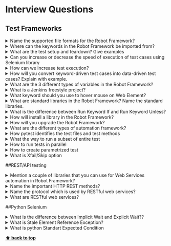 # Interview Questions

## Test Frameworks

<details>
<summary>Name the supported file formats for the Robot Framework?</summary>
 
>**Answer:**
> The Robot Framework files can be plain text format (most commonly .robot format, or .txt format) or in tab-separated
> format (TSV format). Plain text test data can be embedded in reStructured Text Files.
</details>

<details>
<summary>Where can the keywords in the Robot Framework be imported from?</summary>
 
>**Answer:**
> Keywords can be imported from test libraries or resource files. Keywords can also be created in the keyword table of
> the test case file itself.
</details>

<details>
<summary>What are the test setup and teardown? Give examples</summary>
 
>**Answer:**
> A test setup is something that is executed before a test case, and a test teardown is executed after a test case.In 
> Robot Framework setups and teardowns are just normal keywords with possible arguments. For example, opening a browser 
> before the start of a test case and closing the browser post-execution can be examples of test setup and teardown
</details>

<details>
<summary>Can you increase or decrease the speed of execution of test cases using Selenium library</summary>
 
>**Answer:**
> Yes, we can control the speed of execution using Set Selenium Speed keyword
</details>

<details>
<summary>How can we increase test execution? </summary>

>**Answer:**
> Run tests in parallel using pabot
</details>

<details>
<summary>How will you convert keyword-driven test cases into data-driven test cases? Explain with example.</summary>
 
>**Answer:**
> Data driven test, performing the same functionality with multiple input values by using parametarization with the help
> of data table or data source is called Data Driven Test. Robot has `Template` and `datadriver lib` to work with DDT.  
</details>

<details>
<summary>What are the 3 different types of variables in the Robot Framework?</summary>
 
>**Answer:**
> Scalar variable, List variable, and Dictionary variable
</details>

<details>
<summary>What is a Jenkins freestyle project?</summary>
 
>**Answer:**
> A Jenkins project is simply a repeatable build job that can contain steps and post-build actions.
> Standard options are available within a Jenkins freestyle project and include the ability to configure build triggers,
> enable project-based security and parameterize the Jenkins project.
</details>

<details>
<summary>What keyword should you use to hover mouse on Web Element?</summary>
 
>**Answer:**
> The keyword is Mouse Over in the Selenium2Library
</details>

<details>
<summary>What are standard libraries in the Robot Framework? Name the standard libraries.</summary>
 
>**Answer:**
> Some test libraries are distributed with Robot Framework and these libraries are called standard libraries.
> The BuiltIn library is special because it is taken into use automatically and thus its keywords are always available.
> Other standard libraries need to be imported in the same way as any other libraries,
> but there is no need to install them. The available normal standard libraries are
> BuiltIn, Collections, DateTime, Dialogs, OperatingSystem, Process, Screenshot, String, Telnet, XML.
</details>

<details>
<summary>What is the difference between Run Keyword If and Run Keyword Unless?</summary>
 
>**Answer:**
> Run Keyword If will run the keyword with the given arguments if the condition is true, whereas Run Keyword Unless will
> run the keyword with the given keywords if the condition is false. Additionally,
> Run Keyword If support ELSE and ELSE IF branches, but Run Keyword Unless doesn’t support
</details>

<details>
<summary>How will install a library in the Robot Framework?</summary>
 
>**Answer:**
> We can install by running the command – pip install from Command prompt. Alternatively, you can download the zip
> package, extract it and install it by running setup.py install on the command prompt in the created directory.
</details>

<details>
<summary>How will you upgrade the Robot Framework?</summary>
 
>**Answer:**
>pip install --upgrade robot framework
</details>

<details>
<summary>What are the different types of automation framework?</summary>
 
>**Answer:**
> Different types of the framework include:
> * Keyword-driven framework
> * Data-Driven framework
> * Hybrid Framework (Combination of the above two)
</details>

<details>
<summary>How pytest identifies the test files and test methods</summary>
 
>**Answer:**
> By default pytest only identifies the file names starting with test_ or ending with _test as the test files.
> We can explicitly mention other filenames though (explained later). 
> Pytest requires the test method names to start with "test." All other method names will be ignored even if we
> explicitly ask to run those methods.
> Examples of valid and invalid pytest file names:
> ``` 
> test_login.py - valid
> login_test.py - valid
> testlogin.py -invalid
> logintest.py -invalid
</details>

<details>
<summary> What the way to run a subset of entire test</summary>
 
>**Answer:**
> Sometimes we don't want to run the entire test suite. Pytest allows us to run specific tests. We can do it in 2 ways
> * Grouping of test names by substring matching
> * Grouping of tests by markers
</details>

<details>
<summary>How to run tests in parallel</summary>
 
>**Answer:**
> Pytest allows us to run tests in parallel. For that we need to install pytest-xdist by running:
> `pip install pytest-xdist` and run `py.test -n 4`, where `-n <num>` runs the tests by using multiple workers.
> In the above command, there will be 4 workers to run the test.
</details>

<details>
<summary>How to create parametrized test</summary>
 
>**Answer:**
> The purpose of parameterizing a test is to run a test against multiple sets of arguments.
> We can do this by `@pytest.mark.parametrize`
</details>

<details>
<summary>What is Xfail/Skip option</summary>
 
>**Answer:**
> There will be some situations where we don't want to execute a test,
> or a test case is not relevant for a particular time.
> In those situations, we have the option to xfail the test or skip the tests
> The xfailed test will be executed, but it will not be counted as part failed or passed tests. 
> ```
> @pytest.mark.xfail
> ```
> Skipping a test means that the test will not be executed. We can skip tests using
> ```
> @pytest.mark.skip
> ```
</details>

##REST/API testing

<details>
<summary>Mention a couple of libraries that you can use for Web Services automation in Robot Framework?</summary>
 
>**Answer:**
> HTTP library.HTTP and Requests
</details>

<details>
<summary>Name the important HTTP REST methods?</summary>
 
>**Answer:**
>HTTP methods supported by REST are:
> ```
> GET: It requests a resource at the request URL. It should not contain a request body as it will be discarded
> POST: It submits information to the service for processing; it should typically return the modified or new resource
> PUT: At the request URL it updates the resource
> DELETE: At the request URL it removes the resource
> OPTIONS: It indicates which techniques are supported
> HEAD: About the request URL it returns meta information
</details>

<details>
<summary>Name the protocol which is used by RESTful web services?</summary>
 
>**Answer:**
>RESTful web services use a famous web protocol i.e. HTTP protocol. This serves as a medium of data communication
> between client and server. HTTP standard methods are used to access resources in RESTful web service architecture.
</details>

<details>
<summary>What are RESTful web services?</summary>
 
>**Answer:**
> RESTful web service implementation defines the method of accessing various resources that are required by the client
> and he has sent the request to the server through the browser. The important aspects of this implementation include:
> ```
> Resources
> Request Headers
> Request Body
> Response Body
> Status codes
</details>

##Python Selenium
<details>
<summary>What is the difference between Implicit Wait and Explicit Wait??</summary>
 
>**Answer:**
> An Implicit Wait is an instruction for the Driver to wait for a certain amount of time when trying to find an element
> if it’s not immediately available and is generally implemented using keywords like – Wait Until Element Contains,
> Wait Until Element is Enabled, Wait Until Element is Visible. Explicit Wait, on the other hand, instructs the Driver
> to sleep for a certain time before proceeding further in the code and
> is generally implemented using sleep n (does nothing for n seconds)
</details>

<details>
<summary>What is Stale Element Reference Exception?</summary>
 
>**Answer:**
> It means the element is no longer in the DOM, or it changed.
> Example: something changes when you click on the element
</details>


<details>
<summary>What is python Standart Expected Condition</summary>
 
>**Answer:**
> There are a standard conditions which you may commonly encounter while automating the web pages.
> Python contains below conditions:
> ```
> alert_is_present
> element_located_selection_state_to_be(ui_locator, is_selected)
> element_located_to_be_selected(ui_locator)
> element_selection_state_to_be(ui_element, is_selected)
> element_to_be_clickable(ui_locator)
> class element_to_be_selected(ui_element)
> frame_to_be_available_and_switch_to_it(ui_locator)
> invisibility_of_element_located(ui_locator)
> staleness_of(ui_element)
> text_to_be_present_in_element(ui_locator, inner_text)
> text_to_be_present_in_element_value(ui_locator, value)
> title_contains(title_text)
> title_is(title)
> visibility_of(ui_element)
> visibility_of_all_elements_located(ui_locator)
> visibility_of_any_elements_located(ui_locator)
> visibility_of_element_located(ui_locator)
</details>
 
**[⬆ back to top](#interview-questions)**

